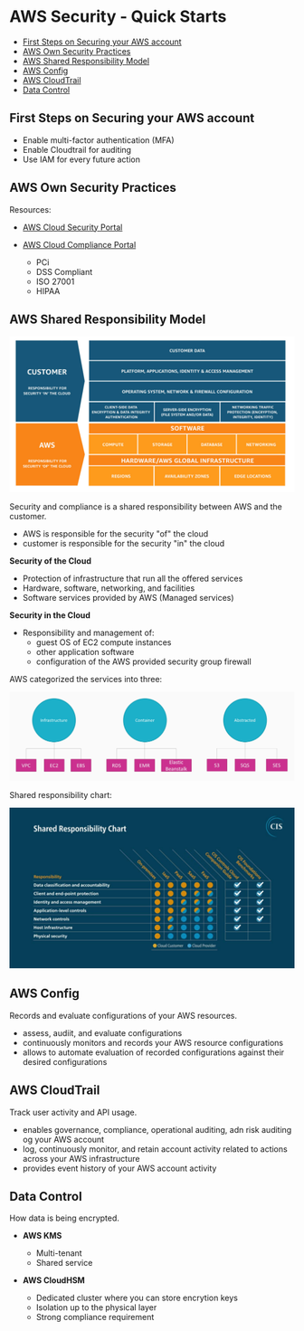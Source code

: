 
# AWS Security - Quick Starts


- [First Steps on Securing your AWS account](#first-steps-on-securing-your-aws-account)
- [AWS Own Security Practices](#aws-own-security-practices)
- [AWS Shared Responsibility Model](#aws-shared-responsibility-model)
- [AWS Config](#aws-config)
- [AWS CloudTrail](#aws-cloudtrail)
- [Data Control](#data-control)


## First Steps on Securing your AWS account

- Enable multi-factor authentication (MFA)
- Enable Cloudtrail for auditing 
- Use IAM for every future action 

 ## AWS Own Security Practices 

Resources:

- [AWS Cloud Security Portal](https://aws.amazon.com/security/)
- [AWS Cloud Compliance Portal](https://aws.amazon.com/compliance/)

    - PCi 
    - DSS Compliant
    - ISO 27001
    - HIPAA


## AWS Shared Responsibility Model 

![](../../Images/awssharedresponsbilitymodel.png)

Security and compliance is a shared responsibility between AWS and the customer.

- AWS is responsible for the security "of" the cloud 
- customer is responsible for the security "in" the cloud

**Security of the Cloud**

- Protection of infrastructure that run all the offered services 
- Hardware, software, networking, and facilities 
- Software services provided by AWS (Managed services)

**Security in the Cloud**

- Responsibility and management of:
    - guest OS of EC2 compute instances
    - other application software
    - configuration of the AWS provided security group firewall 

AWS categorized the services into three:

![](../../Images/awssecuritycategoriesofawsservices.png)

Shared responsibility chart:

![](../../Images/awssharedresponsibilitychart.png)

## AWS Config 

Records and evaluate configurations of your AWS resources.

- assess, audiit, and evaluate configurations 
- continuously monitors and records your AWS resource configurations 
- allows to automate evaluation of recorded configurations against their desired configurations

## AWS CloudTrail 

Track user activity and API usage.

- enables governance, compliance, operational auditing, adn risk auditing og your AWS account
- log, continuously monitor, and retain account activity related to actions across your AWS infrastructure
- provides event history of your AWS account activity

## Data Control 

How data is being encrypted.

- **AWS KMS**
    - Multi-tenant
    - Shared service 

- **AWS CloudHSM**
    - Dedicated cluster where you can store encrytion keys
    - Isolation up to the physical layer
    - Strong compliance requirement
